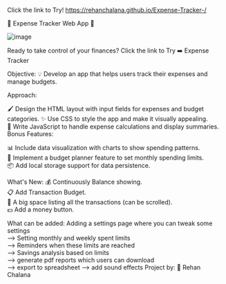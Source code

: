 Click the link to Try!
https://rehanchalana.github.io/Expense-Tracker-/


🌟 Expense Tracker Web App 🌟

![image](https://github.com/RehanChalana/FEE-Project/assets/139042983/3324ec2f-083e-446e-83f7-2d4f55bf5939)


Ready to take control of your finances? Click the link to Try ➡️ Expense Tracker

Objective: 💡 Develop an app that helps users track their expenses and manage budgets.

Approach:

🖌️ Design the HTML layout with input fields for expenses and budget categories.
✨ Use CSS to style the app and make it visually appealing. <br />
🧮 Write JavaScript to handle expense calculations and display summaries. <br />
Bonus Features: <br />

📊 Include data visualization with charts to show spending patterns. <br />
📆 Implement a budget planner feature to set monthly spending limits. <br />
📦 Add local storage support for data persistence. <br />

What's New:
💰 Continuously Balance showing. <br />
📋 Add Transaction Budget. <br />
📜 A big space listing all the transactions (can be scrolled). <br />
💵 Add a money button. <br />

What can be added:
Adding a settings page where you can tweak some settings <br />
--> Setting monthly and weekly spent limits <br />
--> Reminders when these limits are reached <br />
--> Savings analysis based on limits <br />
--> generate pdf reports which users can download <br/>
--> export to spreadsheet
--> add sound effects
Project by: 🚀 Rehan Chalana
